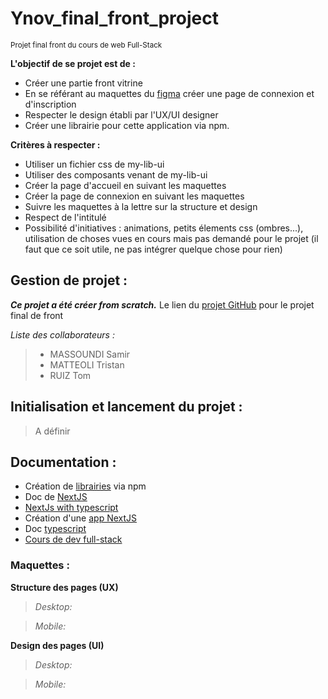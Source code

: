# Ynov_final_front_project
<sub>Projet final front du cours de web Full-Stack</sub>

 **L'objectif de se projet est de :**
  - Créer une partie front vitrine
  - En se référant au maquettes du [figma](https://www.figma.com/file/g8RWbQyy4lqxbeOQBeYsV7/Gamos-2022---JoAzCo?node-id=13%3A1509) créer une page de connexion et d'inscription
  - Respecter le design établi par l'UX/UI designer
  - Créer une librairie pour cette application via npm.

**Critères à respecter :**
  - Utiliser un fichier css de my-lib-ui
  - Utiliser des composants venant de my-lib-ui
  - Créer la page d'accueil en suivant les maquettes
  - Créer la page de connexion en suivant les maquettes
  - Suivre les maquettes à la lettre sur la structure et design
  - Respect de l'intitulé
  - Possibilité d'initiatives : animations, petits élements css (ombres...), utilisation de choses vues en cours mais pas demandé pour le projet (il faut que ce soit utile, ne pas intégrer quelque chose pour rien)

## Gestion de projet : 

***Ce projet a été créer from scratch.***
Le lien du [projet GitHub](https://github.com/users/GB-Titi/projects/3) pour le projet final de front

*Liste des collaborateurs :*
> - MASSOUNDI Samir
> - MATTEOLI Tristan 
> - RUIZ Tom

## Initialisation  et lancement du projet :

> A définir

## Documentation :

 - Création de [librairies](https://www.npmjs.com/package/create-react-library) via npm
 - Doc de [NextJS](https://nextjs.org/docs/getting-started)
 - [NextJs with typescript](https://nextjs.org/docs/basic-features/typescript)
 - Création d'une [app NextJS](https://nextjs.org/learn/basics/create-nextjs-app)
 - Doc [typescript](https://nextjs.org/learn/basics/create-nextjs-app)
 - [Cours de dev full-stack](https://docs.google.com/presentation/d/1O_b96p-A-SjB5VCZvdnqZWlKYHhdbC7vPoomecpBzY0/edit#slide=id.g156ebfec248_0_60)

### Maquettes : 

**Structure des pages (UX)**
>*Desktop:*

>*Mobile:*


**Design des pages (UI)**
>*Desktop:*

>*Mobile:*
